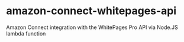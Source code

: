 # amazon-connect-whitepages-api
Amazon Connect integration with the WhitePages Pro API via Node.JS lambda function 

